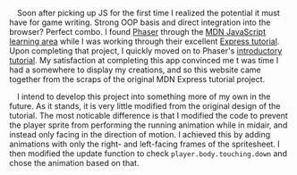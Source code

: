  Soon after picking up JS for the first time I realized the potential it must have for game writing. Strong OOP basis and direct integration into the browser? Perfect combo. I found [Phaser](https://phaser.io) through the [MDN JavaScript](https://developer.mozilla.org/en-US/docs/Web/JavaScript) [learning area](https://developer.mozilla.org/en-US/docs/Learn) while I was working through their excellent [Express tutorial](https://developer.mozilla.org/en-US/docs/Learn/Server-side/Express_Nodejs). Upon completing that project, I quickly moved on to Phaser's [introductory tutorial](https://phaser.io/tutorials/making-your-first-phaser-3-game). My satisfaction at completing this app convinced me t was time I had a somewhere to display my creations, and so this website came together from the scraps of the original MDN Express tutorial project.

 I intend to develop this project into something more of my own in the future. As it stands, it is very little modified from the original design of the tutorial. The most noticable difference is that I modified the code to prevent the player sprite from performing the running animation while in midair, and instead only facing in the direction of motion. I achieved this by adding animations with only the right- and left-facing frames of the spritesheet. I then modified the update function to check `player.body.touching.down` and chose the animation based on that.
